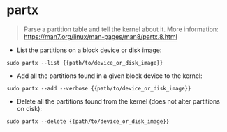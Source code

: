 # partx

> Parse a partition table and tell the kernel about it.
> More information: <https://man7.org/linux/man-pages/man8/partx.8.html>

- List the partitions on a block device or disk image:

`sudo partx --list {{path/to/device_or_disk_image}}`

- Add all the partitions found in a given block device to the kernel:

`sudo partx --add --verbose {{path/to/device_or_disk_image}}`

- Delete all the partitions found from the kernel (does not alter partitions on disk):

`sudo partx --delete {{path/to/device_or_disk_image}}`
